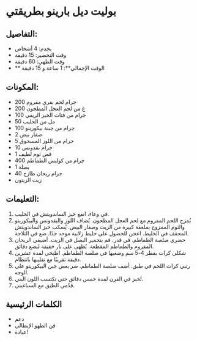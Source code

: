 # بوليت ديل بارينو بطريقتي 

## التفاصيل: 
* يخدم: 4 أشخاص 
* وقت التحضير: 15 دقيقة 
* وقت الطهي: 60 دقيقة 
* ** الوقت الإجمالي**: 1 ساعة و 15 دقيقة 

## المكونات: 
* 200 جرام لحم بقري مفروم 
* 200 غ من لحم العجل المطحون 
* 100 جرام من فتات الخبز الريفي 
* 50 مل من الحليب 
* 100 جرام من جبنة بيكورينو 
* 2 صفار بيض 
* 5 جرام من اللوز المسحوق 
* 10 جرام بقدونس 
* 1 فص ثوم لطيف 
* 400 جرام من كوليس الطماطم 
* 1 بصلة 
* 40 جرام ريحان طازج 
* زيت الزيتون 

## التعليمات: 
1. في وعاء، انقع خبز الساندويتش في الحليب. 
1. يُمزج اللحم المفروم مع لحم العجل المطحون. يُضاف اللوز والبقدونس والبيكورينو والثوم الممزوج بملعقة كبيرة من الزيت وصفار البيض. يُسكب خبز الساندويتش المجفف في الخليط. اعجن للحصول على خليط زلابية موحد جدًا. ضع في الثلاجة. 
1. حضري صلصة الطماطم. في قدر، قم بتحمير البصل في الزيت. أضيفي الريحان المفروم والطماطم المقطعة. يُطهى على نار خفيفة لبضع دقائق. 
1. شكلي كرات بقطر 4-5 سم وضعيها في صلصة الطماطم. اطبخي لمدة عشرين دقيقة تقريبًا مع تقليبها بانتظام. 
1. رتبي كرات اللحم في طبق. أضف صلصة الطماطم. صر بعض جبن البيكورينو على الوجه. 
1. تُخبز في الفرن لمدة خمس دقائق حتى تكتسب اللون البني. 
1. قدّمي الطبق مع السباغيتي. 

## الكلمات الرئيسية
* دعم
* فن الطهو الإيطالي
* عبادة!